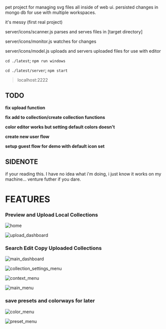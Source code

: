 pet project for managing svg files all inside of web ui. 
persisted changes in mongo db for use with multiple workspaces.

it's messy (first real project)


server/icons/scanner.js parses and serves files in [target directory]

server/icons/monitor.js watches for changes

server/icons/model.js uploads and servers uploaded files for use with editor

`cd ./latest`; `npm run windows`

`cd ./latest/server`; `npm start`

>localhost:2222

## TODO

**fix upload function**

**fix add to collection/create collection functions**

**color editor works but setting default colors doesn't**

**create new user flow**

**setup guest flow for demo with default icon set**

## SIDENOTE
if your reading this. I have no idea what i'm doing, i just know it works on my machine... venture futher if you dare.

# FEATURES

### Preview and Upload Local Collections
![home](https://github.com/user-attachments/assets/e1fd9e9c-f8e7-4e7f-8db2-e3c55c8c6f07)

![upload_dashboard](https://github.com/user-attachments/assets/f53c5adb-0944-4831-acc1-23d9a441146b)

### Search Edit Copy Uploaded Collections
![main_dashboard](https://github.com/user-attachments/assets/806a7032-aad6-4f16-ae30-ff9231af2b20)

![collection_settings_menu](https://github.com/user-attachments/assets/1dcc7811-c2f2-46cc-b720-84be1ec93dc9)

![context_menu](https://github.com/user-attachments/assets/824c48fd-e0dc-437f-aed4-9e843e5064b9)

![main_menu](https://github.com/user-attachments/assets/71cdf4db-4d1d-40b4-adad-4d6dbd407ae1)


### save presets and colorways for later
![color_menu](https://github.com/user-attachments/assets/54391653-44ef-4d34-a183-d3d1c232ba20)

![preset_menu](https://github.com/user-attachments/assets/1da568e0-0e40-472e-8582-b6bf3f8f638e)
